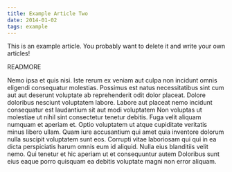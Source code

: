 ```yaml
---
title: Example Article Two
date: 2014-01-02
tags: example
---
```


This is an example article.
You probably want to delete it and write your own articles!

READMORE

Nemo ipsa et quis nisi.
Iste rerum ex veniam aut culpa non incidunt omnis eligendi consequatur molestias.
Possimus est natus necessitatibus sint cum aut aut deserunt voluptate ab reprehenderit odit dolor placeat.
Dolore doloribus nesciunt voluptatem labore.
Labore aut placeat nemo incidunt consequatur est laudantium sit aut modi voluptatem Non voluptas ut molestiae ut nihil sint consectetur tenetur debitis.
Fuga velit aliquam numquam et aperiam et.
Optio voluptatem ut atque cupiditate veritatis minus libero ullam.
Quam iure accusantium qui amet quia inventore dolorum nulla suscipit voluptatem sunt eos.
Corrupti vitae laboriosam qui qui in ea dicta perspiciatis harum omnis eum id aliquid.
Nulla eius blanditiis velit nemo.
Qui tenetur et hic aperiam ut et consequuntur autem Doloribus sunt eius eaque porro quisquam ea debitis voluptate magni non error aliquam.
